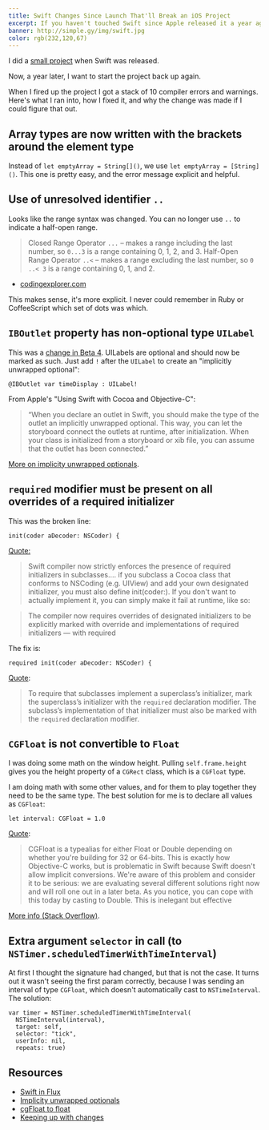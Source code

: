 ```yaml
---
title: Swift Changes Since Launch That'll Break an iOS Project
excerpt: If you haven't touched Swift since Apple released it a year ago, some things have changed. Here's what I found.
banner: http://simple.gy/img/swift.jpg
color: rgb(232,120,67)
---
```



I did a [small project](https://github.com/SimplGy/Easy-Timer) when Swift was released.

Now, a year later, I want to start the project back up again.

When I fired up the project I got a stack of 10 compiler errors and warnings. Here's what I ran into, how I fixed it, and why the change was made if I could figure that out.

## Array types are now written with the brackets around the element type

Instead of `let emptyArray = String[]()`, we use `let emptyArray = [String]()`. This one is pretty easy, and the error message explicit and helpful.

## Use of unresolved identifier `..`

Looks like the range syntax was changed. You can no longer use `..` to indicate a half-open range.

> Closed Range Operator `...` – makes a range including the last number, so `0...3` is a range containing 0, 1, 2, and 3.
Half-Open Range Operator `..<` – makes a range excluding the last number, so `0 ..< 3` is a range containing 0, 1, and 2.
- [codingexplorer.com](http://www.codingexplorer.com/loops-switch-statements-ranges-swift/)

This makes sense, it's more explicit. I never could remember in Ruby or CoffeeScript which set of dots was which.

## `IBOutlet` property has non-optional type `UILabel`
    
This was a [change in Beta 4](http://makeapppie.com/tag/iboutlet-optional/). UILabels are optional and should now be marked as such. Just add `!` after the `UILabel` to create an "implicitly unwrapped optional":

```
@IBOutlet var timeDisplay : UILabel!
```

From Apple's "Using Swift with Cocoa and Objective-C":

> “When you declare an outlet in Swift, you should make the type of the outlet an implicitly unwrapped optional. This way, you can let the storyboard connect the outlets at runtime, after initialization. When your class is initialized from a storyboard or xib file, you can assume that the outlet has been connected.”

[More on implicity unwrapped optionals](http://commandshift.co.uk/blog/2014/07/20/swift-implicitly-unwrapped-optionals/).

## `required` modifier must be present on all overrides of a required initializer

This was the broken line:

```
init(coder aDecoder: NSCoder) {
```

[Quote:](https://github.com/ksm/SwiftInFlux#required-and-designated-initializers-in-subclasses)

> Swift compiler now strictly enforces the presence of required initializers in subclasses.... if you subclass a Cocoa class that conforms to NSCoding (e.g. UIView) and add your own designated initializer, you must also define init(coder:). If you don't want to actually implement it, you can simply make it fail at runtime, like so:

> The compiler now requires overrides of designated initializers to be explicitly marked with override and implementations of required initializers — with required

The fix is:

```
required init(coder aDecoder: NSCoder) {
```

[Quote](https://developer.apple.com/library/prerelease/ios/documentation/Swift/Conceptual/Swift_Programming_Language/Declarations.html):

> To require that subclasses implement a superclass’s initializer, mark the superclass’s initializer with the `required` declaration modifier. The subclass’s implementation of that initializer must also be marked with the `required` declaration modifier.

## `CGFloat` is not convertible to `Float`

I was doing some math on the window height. Pulling `self.frame.height` gives you the height property of a `CGRect` class, which is a `CGFloat` type.

I am doing math with some other values, and for them to play together they need to be the same type. The best solution for me is to declare all values as `CGFloat`:

```
let interval: CGFloat = 1.0
```

[Quote](https://devforums.apple.com/message/998222#998222):

> CGFloat is a typealias for either Float or Double depending on whether you're building for 32 or 64-bits. This is exactly how Objective-C works, but is problematic in Swift because Swift doesn't allow implicit conversions.
> We're aware of this problem and consider it to be serious: we are evaluating several different solutions right now and will roll one out in a later beta. As you notice, you can cope with this today by casting to Double. This is inelegant but effective

[More info (Stack Overflow)](http://stackoverflow.com/questions/26094881/cgfloat-is-not-convertible-to-float-and-more).

## Extra argument `selector` in call (to `NSTimer.scheduledTimerWithTimeInterval`)

At first I thought the signature had changed, but that is not the case. It turns out it wasn't seeing the first param correctly, because I was sending an interval of type `CGFloat`, which doesn't automatically cast to `NSTimeInterval`. The solution:

```
var timer = NSTimer.scheduledTimerWithTimeInterval(
  NSTimeInterval(interval),
  target: self,
  selector: "tick",
  userInfo: nil,
  repeats: true)
```

## Resources

* [Swift in Flux](https://github.com/ksm/SwiftInFlux)
* [Implicity unwrapped optionals](http://commandshift.co.uk/blog/2014/07/20/swift-implicitly-unwrapped-optionals/)
* [cgFloat to float](http://stackoverflow.com/questions/26094881/cgfloat-is-not-convertible-to-float-and-more)
* [Keeping up with changes](http://blog.teamtreehouse.com/keeping-changes-swift)